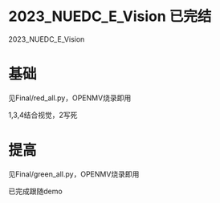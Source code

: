 # 2023_NUEDC_E_Vision 已完结

2023_NUEDC_E_Vision

# 基础
见Final/red_all.py，OPENMV烧录即用


1,3,4结合视觉，2写死


# 提高
见Final/green_all.py，OPENMV烧录即用


已完成跟随demo
